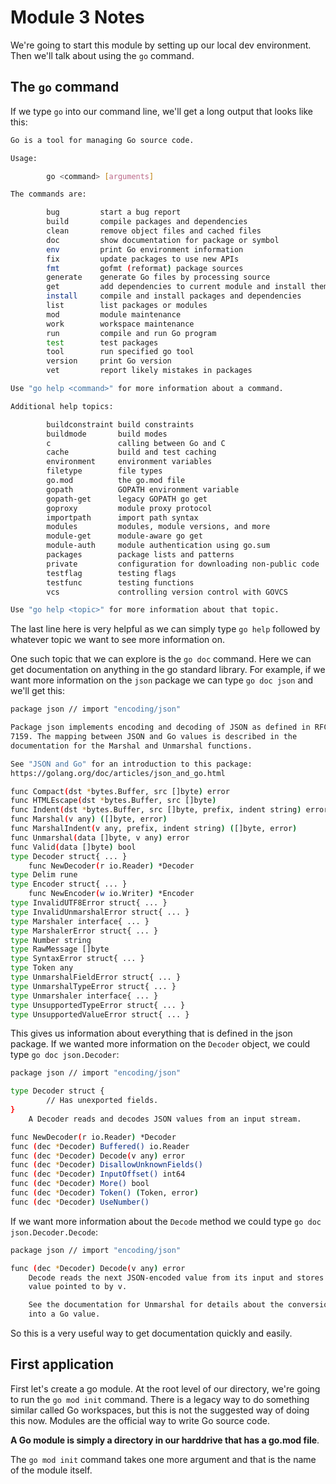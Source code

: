 # Module 3 Notes

We're going to start this module by setting up our local dev environment. Then we'll talk about using the `go` command.

## The `go` command

If we type `go` into our command line, we'll get a long output that looks like this:

```bash
Go is a tool for managing Go source code.

Usage:

        go <command> [arguments]

The commands are:

        bug         start a bug report
        build       compile packages and dependencies
        clean       remove object files and cached files
        doc         show documentation for package or symbol
        env         print Go environment information
        fix         update packages to use new APIs
        fmt         gofmt (reformat) package sources
        generate    generate Go files by processing source
        get         add dependencies to current module and install them
        install     compile and install packages and dependencies
        list        list packages or modules
        mod         module maintenance
        work        workspace maintenance
        run         compile and run Go program
        test        test packages
        tool        run specified go tool
        version     print Go version
        vet         report likely mistakes in packages

Use "go help <command>" for more information about a command.

Additional help topics:

        buildconstraint build constraints
        buildmode       build modes
        c               calling between Go and C
        cache           build and test caching
        environment     environment variables
        filetype        file types
        go.mod          the go.mod file
        gopath          GOPATH environment variable
        gopath-get      legacy GOPATH go get
        goproxy         module proxy protocol
        importpath      import path syntax
        modules         modules, module versions, and more
        module-get      module-aware go get
        module-auth     module authentication using go.sum
        packages        package lists and patterns
        private         configuration for downloading non-public code
        testflag        testing flags
        testfunc        testing functions
        vcs             controlling version control with GOVCS

Use "go help <topic>" for more information about that topic.
```

The last line here is very helpful as we can simply type `go help` followed by whatever topic we want to see more information on.

One such topic that we can explore is the `go doc` command. Here we can get documentation on anything in the go standard library. For example, if we want more information on the `json` package we can type `go doc json` and we'll get this:

```bash
package json // import "encoding/json"

Package json implements encoding and decoding of JSON as defined in RFC
7159. The mapping between JSON and Go values is described in the
documentation for the Marshal and Unmarshal functions.

See "JSON and Go" for an introduction to this package:
https://golang.org/doc/articles/json_and_go.html

func Compact(dst *bytes.Buffer, src []byte) error
func HTMLEscape(dst *bytes.Buffer, src []byte)
func Indent(dst *bytes.Buffer, src []byte, prefix, indent string) error
func Marshal(v any) ([]byte, error)
func MarshalIndent(v any, prefix, indent string) ([]byte, error)
func Unmarshal(data []byte, v any) error
func Valid(data []byte) bool
type Decoder struct{ ... }
    func NewDecoder(r io.Reader) *Decoder
type Delim rune
type Encoder struct{ ... }
    func NewEncoder(w io.Writer) *Encoder
type InvalidUTF8Error struct{ ... }
type InvalidUnmarshalError struct{ ... }
type Marshaler interface{ ... }
type MarshalerError struct{ ... }
type Number string
type RawMessage []byte
type SyntaxError struct{ ... }
type Token any
type UnmarshalFieldError struct{ ... }
type UnmarshalTypeError struct{ ... }
type Unmarshaler interface{ ... }
type UnsupportedTypeError struct{ ... }
type UnsupportedValueError struct{ ... }
```

This gives us information about everything that is defined in the json package. If we wanted more information on the `Decoder` object, we could type `go doc json.Decoder`:

```bash
package json // import "encoding/json"

type Decoder struct {
        // Has unexported fields.
}
    A Decoder reads and decodes JSON values from an input stream.

func NewDecoder(r io.Reader) *Decoder
func (dec *Decoder) Buffered() io.Reader
func (dec *Decoder) Decode(v any) error
func (dec *Decoder) DisallowUnknownFields()
func (dec *Decoder) InputOffset() int64
func (dec *Decoder) More() bool
func (dec *Decoder) Token() (Token, error)
func (dec *Decoder) UseNumber()
```

If we want more information about the `Decode` method we could type `go doc json.Decoder.Decode`:

```bash
package json // import "encoding/json"

func (dec *Decoder) Decode(v any) error
    Decode reads the next JSON-encoded value from its input and stores it in the
    value pointed to by v.

    See the documentation for Unmarshal for details about the conversion of JSON
    into a Go value.
```

So this is a very useful way to get documentation quickly and easily.

## First application

First let's create a go module. At the root level of our directory, we're going to run the `go mod init` command. There is a legacy way to do something similar called Go workspaces, but this is not the suggested way of doing this now. Modules are the official way to write Go source code.

**A Go module is simply a directory in our harddrive that has a go.mod file**. 

The `go mod init` command takes one more argument and that is the name of the module itself. 